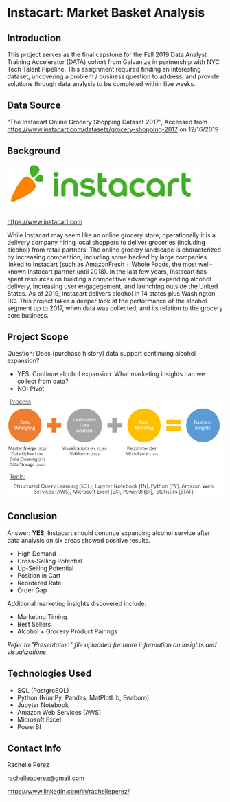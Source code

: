 # Instacart: Market Basket Analysis

## Introduction

This project serves as the final capstone for the Fall 2019 Data Analyst Training Accelerator (DATA) cohort from Galvanize in partnership with NYC Tech Talent Pipeline. This assignment required finding an interesting dataset, uncovering a problem / business question to address, and provide solutions through data analysis to be completed within five weeks.

## Data Source

“The Instacart Online Grocery Shopping Dataset 2017”, Accessed from https://www.instacart.com/datasets/grocery-shopping-2017 on 12/16/2019

## Background

![Instacart Logo](img/instacart_logo.PNG)

https://www.instacart.com

While Instacart may seem like an online grocery store, operationally it is a delivery company hiring local shoppers to deliver groceries (including alcohol) from retail partners. The online grocery landscape is characterized by increasing competition, including some backed by large companies linked to Instacart (such as AmazonFresh + Whole Foods, the most well-known Instacart partner until 2018). In the last few years, Instacart has spent resources on building a competitive advantage expanding alcohol delivery, increasing user engagegement, and launching outside the United States.  As of 2019, Instacart delivers alcohol in 14 states plus Washington DC. This project takes a deeper look at the performance of the alcohol segment up to 2017, when data was collected, and its relation to the grocery core business.

## Project Scope

Question: Does (purchase history) data support continuing alcohol expansion? 
* YES: Continue alcohol expansion. What marketing insights can we collect from data?
* NO: Pivot


![Project Steps](img/project_steps_3.PNG) 

## Conclusion

Answer: **YES**, Instacart should continue expanding alcohol service after data analysis on six areas showed positive results.
* High Demand
* Cross-Selling Potential
* Up-Selling Potential
* Position in Cart
* Reordered Rate
* Order Gap

Additional marketing insights discovered include:
* Marketing Timing
* Best Sellers
* Alcohol + Grocery Product Pairings

*Refer to "Presentation" file uploaded for more information on insights and visualizations*

## Technologies Used

* SQL (PostgreSQL)
* Python (NumPy, Pandas, MatPlotLib, Seaborn)
* Jupyter Notebook
* Amazon Web Services (AWS)
* Microsoft Excel
* PowerBI

## Contact Info

Rachelle Perez

rachelleaperez@gmail.com

https://www.linkedin.com/in/rachelleperez/




